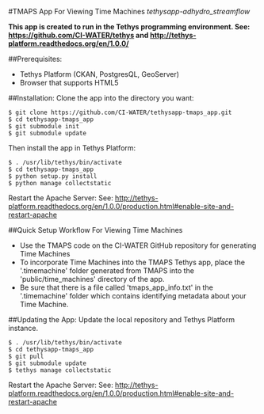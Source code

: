 #TMAPS App For Viewing Time Machines
*tethysapp-adhydro_streamflow*

**This app is created to run in the Tethys programming environment.
See: https://github.com/CI-WATER/tethys and http://tethys-platform.readthedocs.org/en/1.0.0/**

##Prerequisites:
- Tethys Platform (CKAN, PostgresQL, GeoServer)
- Browser that supports HTML5

##Installation:
Clone the app into the directory you want:
```
$ git clone https://github.com/CI-WATER/tethysapp-tmaps_app.git
$ cd tethysapp-tmaps_app
$ git submodule init
$ git submodule update
```
Then install the app in Tethys Platform:
```
$ . /usr/lib/tethys/bin/activate
$ cd tethysapp-tmaps_app
$ python setup.py install
$ python manage collectstatic

```
Restart the Apache Server:
See: http://tethys-platform.readthedocs.org/en/1.0.0/production.html#enable-site-and-restart-apache

##Quick Setup Workflow For Viewing Time Machines

- Use the TMAPS code on the CI-WATER GitHub repository for generating Time Machines
- To incorporate Time Machines into the TMAPS Tethys app, place the '.timemachine' folder generated from TMAPS into the 'public/time_machines' directory of the app.
- Be sure that there is a file called 'tmaps_app_info.txt' in the '.timemachine' folder which contains identifying metadata about your Time Machine.


##Updating the App:
Update the local repository and Tethys Platform instance.
```
$ . /usr/lib/tethys/bin/activate
$ cd tethysapp-tmaps_app
$ git pull
$ git submodule update
$ tethys manage collectstatic
```
Restart the Apache Server:
See: http://tethys-platform.readthedocs.org/en/1.0.0/production.html#enable-site-and-restart-apache
